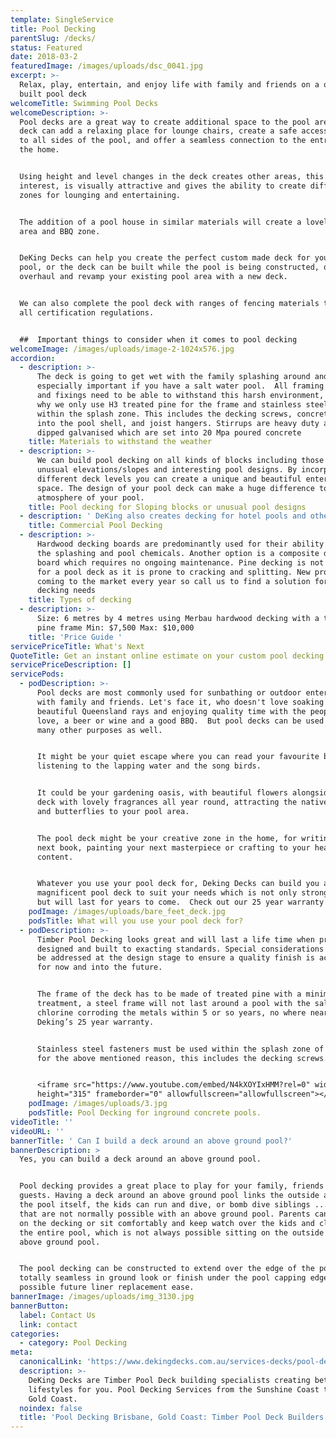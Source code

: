 ```yaml
---
template: SingleService
title: Pool Decking
parentSlug: /decks/
status: Featured
date: 2018-03-2
featuredImage: /images/uploads/dsc_0041.jpg
excerpt: >-
  Relax, play, entertain, and enjoy life with family and friends on a quality
  built pool deck
welcomeTitle: Swimming Pool Decks
welcomeDescription: >-
  Pool decks are a great way to create additional space to the pool area.  The
  deck can add a relaxing place for lounge chairs, create a safe accessible area
  to all sides of the pool, and offer a seamless connection to the entrance of
  the home. 


  Using height and level changes in the deck creates other areas, this adds more
  interest, is visually attractive and gives the ability to create different
  zones for lounging and entertaining. 


  The addition of a pool house in similar materials will create a lovely shady
  area and BBQ zone.


  DeKing Decks can help you create the perfect custom made deck for your new
  pool, or the deck can be built while the pool is being constructed, or
  overhaul and revamp your existing pool area with a new deck.


  We can also complete the pool deck with ranges of fencing materials that meet
  all certification regulations.


  ##  Important things to consider when it comes to pool decking
welcomeImage: /images/uploads/image-2-1024x576.jpg
accordion:
  - description: >-
      The deck is going to get wet with the family splashing around and it’s
      especially important if you have a salt water pool.  All framing timbers
      and fixings need to be able to withstand this harsh environment, which is
      why we only use H3 treated pine for the frame and stainless steel fixings
      within the splash zone. This includes the decking screws, concrete anchors
      into the pool shell, and joist hangers. Stirrups are heavy duty and hot
      dipped galvanised which are set into 20 Mpa poured concrete
    title: Materials to withstand the weather
  - description: >-
      We can build pool decking on all kinds of blocks including those with
      unusual elevations/slopes and interesting pool designs. By incorporating
      different deck levels you can create a unique and beautiful entertaining
      space. The design of your pool deck can make a huge difference to the
      atmosphere of your pool.
    title: Pool decking for Sloping blocks or unusual pool designs
  - description: ' DeKing also creates decking for hotel pools and other commercial swimming pools. Check out our commercial page for more information https://dekingdecks.com.au/services/commercial-decking/ '
    title: Commercial Pool Decking
  - description: >-
      Hardwood decking boards are predominantly used for their ability to handle
      the splashing and pool chemicals. Another option is a composite decking
      board which requires no ongoing maintenance. Pine decking is not advised
      for a pool deck as it is prone to cracking and splitting. New products are
      coming to the market every year so call us to find a solution for your
      decking needs 
    title: Types of decking
  - description: >-
      Size: 6 metres by 4 metres using Merbau hardwood decking with a treated
      pine frame Min: $7,500 Max: $10,000
    title: 'Price Guide '
servicePriceTitle: What's Next
QuoteTitle: Get an instant online estimate on your custom pool decking
servicePriceDescription: []
servicePods:
  - podDescription: >-
      Pool decks are most commonly used for sunbathing or outdoor entertaining
      with family and friends. Let's face it, who doesn't love soaking up the
      beautiful Queensland rays and enjoying quality time with the people you
      love, a beer or wine and a good BBQ.  But pool decks can be used for so
      many other purposes as well.


      It might be your quiet escape where you can read your favourite book while
      listening to the lapping water and the song birds.


      It could be your gardening oasis, with beautiful flowers alongside the
      deck with lovely fragrances all year round, attracting the native birds
      and butterflies to your pool area.


      The pool deck might be your creative zone in the home, for writing that
      next book, painting your next masterpiece or crafting to your hearts
      content.  


      Whatever you use your pool deck for, Deking Decks can build you a
      magnificent pool deck to suit your needs which is not only strong and safe
      but will last for years to come.  Check out our 25 year warranty
    podImage: /images/uploads/bare_feet_deck.jpg
    podsTitle: What will you use your pool deck for?
  - podDescription: >-
      Timber Pool Decking looks great and will last a life time when properly
      designed and built to exacting standards. Special considerations need to
      be addressed at the design stage to ensure a quality finish is achieved
      for now and into the future. 


      The frame of the deck has to be made of treated pine with a minimum H3
      treatment, a steel frame will not last around a pool with the salt or
      chlorine corroding the metals within 5 or so years, no where near close to
      Deking’s 25 year warranty. 


      Stainless steel fasteners must be used within the splash zone of the pool
      for the above mentioned reason, this includes the decking screws.


      <iframe src="https://www.youtube.com/embed/N4kXOYIxHMM?rel=0" width="560"
      height="315" frameborder="0" allowfullscreen="allowfullscreen"></iframe>
    podImage: /images/uploads/3.jpg
    podsTitle: Pool Decking for inground concrete pools.
videoTitle: ''
videoURL: ''
bannerTitle: ' Can I build a deck around an above ground pool?'
bannerDescription: >
  Yes, you can build a deck around an above ground pool. 


  Pool decking provides a great place to play for your family, friends and
  guests. Having a deck around an above ground pool links the outside area to
  the pool itself, the kids can run and dive, or bomb dive siblings ... things
  that are not normally possible with an above ground pool. Parents can sunbathe
  on the decking or sit comfortably and keep watch over the kids and clearly see
  the entire pool, which is not always possible sitting on the outside of an
  above ground pool.


  The pool decking can be constructed to extend over the edge of the pool for a
  totally seamless in ground look or finish under the pool capping edge for
  possible future liner replacement ease. 
bannerImage: /images/uploads/img_3130.jpg
bannerButton:
  label: Contact Us
  link: contact
categories:
  - category: Pool Decking
meta:
  canonicalLink: 'https://www.dekingdecks.com.au/services-decks/pool-decking/'
  description: >-
    DeKing Decks are Timber Pool Deck building specialists creating better
    lifestyles for you. Pool Decking Services from the Sunshine Coast to the
    Gold Coast.
  noindex: false
  title: 'Pool Decking Brisbane, Gold Coast: Timber Pool Deck Builders'
---
```


